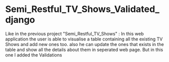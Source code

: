 # Semi_Restful_TV_Shows_Validated_django
Like in the previous project "Semi_Restful_TV_Shows" : In this web application the user is able to visualise a table containing all the existing TV Shows and add new ones too. also he can update the ones that exists in the table and show all the details about them in seperated web page. But in this one I added the Validations
